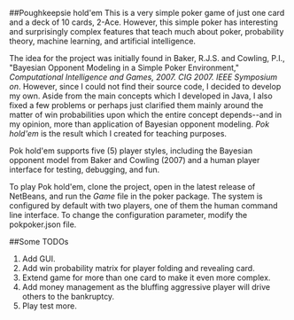 ##Poughkeepsie hold'em
This is a very simple poker game of just one card and a deck of 10 cards, 2-Ace.
However, this simple poker has
interesting and surprisingly complex features that teach much about
poker, probability theory, machine learning, and artificial intelligence.

The idea for the project was initially found in Baker, R.J.S. and Cowling, P.I.,
"Bayesian Opponent Modeling in a Simple Poker Environment,"
*Computational Intelligence and Games, 2007. CIG 2007. IEEE Symposium on*.
However, since I could not find their source code, I decided to develop my
own.
Aside from the main concepts which I developed in Java,
I also fixed a few problems or perhaps just clarified them mainly around the
matter of win probabilities upon which the entire concept
depends--and in my opinion, more than application of Bayesian opponent modeling.
*Pok hold'em* is the result which I created for teaching purposes.

Pok hold'em supports five (5) player styles, including the Bayesian opponent 
model from Baker and Cowling (2007) and a human
player interface for testing, debugging, and fun.

To play Pok hold'em, clone the project, open in the latest release of NetBeans,
and run the *Game* file
in the poker package.
The system is
configured by default with two players, one of them the human command line interface.
To change the configuration parameter, modify the pokpoker.json file.

##Some TODOs
1. Add GUI.
2. Add win probability matrix for player folding and revealing card.
3. Extend game for more than one card to make it even more complex.
4. Add money management as the bluffing aggressive player will drive others to the bankruptcy.
5. Play test more.

